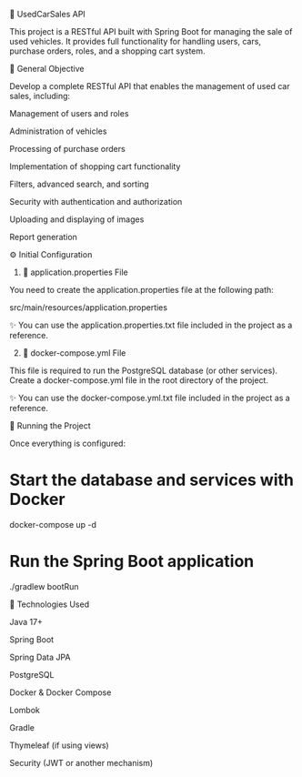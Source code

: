 🚗 UsedCarSales API

This project is a RESTful API built with Spring Boot for managing the sale of used vehicles. It provides full functionality for handling users, cars, purchase orders, roles, and a shopping cart system.

🌟 General Objective

Develop a complete RESTful API that enables the management of used car sales, including:

Management of users and roles

Administration of vehicles

Processing of purchase orders

Implementation of shopping cart functionality

Filters, advanced search, and sorting

Security with authentication and authorization

Uploading and displaying of images

Report generation



⚙️ Initial Configuration

1. 🔐 application.properties File

You need to create the application.properties file at the following path:

src/main/resources/application.properties

✨ You can use the application.properties.txt file included in the project as a reference.

2. 🐳 docker-compose.yml File

This file is required to run the PostgreSQL database (or other services). Create a docker-compose.yml file in the root directory of the project.

✨ You can use the docker-compose.yml.txt file included in the project as a reference.

🚀 Running the Project

Once everything is configured:

# Start the database and services with Docker
docker-compose up -d

# Run the Spring Boot application
./gradlew bootRun

🧪 Technologies Used

Java 17+

Spring Boot

Spring Data JPA

PostgreSQL

Docker & Docker Compose

Lombok

Gradle

Thymeleaf (if using views)

Security (JWT or another mechanism)

